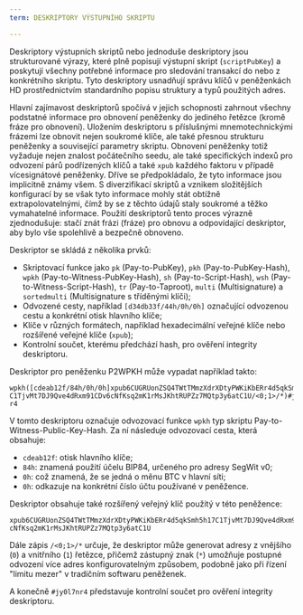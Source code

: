 ```yaml
---
term: DESKRIPTORY VÝSTUPNÍHO SKRIPTU

---
```

Deskriptory výstupních skriptů nebo jednoduše deskriptory jsou strukturované výrazy, které plně popisují výstupní skript (`scriptPubKey`) a poskytují všechny potřebné informace pro sledování transakcí do nebo z konkrétního skriptu. Tyto deskriptory usnadňují správu klíčů v peněženkách HD prostřednictvím standardního popisu struktury a typů použitých adres.

Hlavní zajímavost deskriptorů spočívá v jejich schopnosti zahrnout všechny podstatné informace pro obnovení peněženky do jediného řetězce (kromě fráze pro obnovení). Uložením deskriptoru s příslušnými mnemotechnickými frázemi lze obnovit nejen soukromé klíče, ale také přesnou strukturu peněženky a související parametry skriptu. Obnovení peněženky totiž vyžaduje nejen znalost počátečního seedu, ale také specifických indexů pro odvození párů podřízených klíčů a také `xpub` každého faktoru v případě vícesignátové peněženky. Dříve se předpokládalo, že tyto informace jsou implicitně známy všem. S diverzifikací skriptů a vznikem složitějších konfigurací by se však tyto informace mohly stát obtížně extrapolovatelnými, čímž by se z těchto údajů staly soukromé a těžko vymahatelné informace. Použití deskriptorů tento proces výrazně zjednodušuje: stačí znát frázi (fráze) pro obnovu a odpovídající deskriptor, aby bylo vše spolehlivě a bezpečně obnoveno.

Deskriptor se skládá z několika prvků:


- Skriptovací funkce jako `pk` (Pay-to-PubKey), `pkh` (Pay-to-PubKey-Hash), `wpkh` (Pay-to-Witness-PubKey-Hash), `sh` (Pay-to-Script-Hash), `wsh` (Pay-to-Witness-Script-Hash), `tr` (Pay-to-Taproot), `multi` (Multisignature) a `sortedmulti` (Multisignature s tříděnými klíči);
- Odvozené cesty, například `[d34db33f/44h/0h/0h]` označující odvozenou cestu a konkrétní otisk hlavního klíče;
- Klíče v různých formátech, například hexadecimální veřejné klíče nebo rozšířené veřejné klíče (`xpub`);
- Kontrolní součet, kterému předchází hash, pro ověření integrity deskriptoru.

Deskriptor pro peněženku P2WPKH může vypadat například takto:

```text
wpkh([cdeab12f/84h/0h/0h]xpub6CUGRUonZSQ4TWtTMmzXdrXDtyPWKiKbERr4d5qkSmh5h17
C1TjvMt7DJ9Qve4dRxm91CDv6cNfKsq2mK1rMsJKhtRUPZz7MQtp3y6atC1U/<0;1>/*)#jy0l7n
r4
```

V tomto deskriptoru označuje odvozovací funkce `wpkh` typ skriptu Pay-to-Witness-Public-Key-Hash. Za ní následuje odvozovací cesta, která obsahuje:


- `cdeab12f`: otisk hlavního klíče;
- `84h`: znamená použití účelu BIP84, určeného pro adresy SegWit v0;
- `0h`: což znamená, že se jedná o měnu BTC v hlavní síti;
- `0h`: odkazuje na konkrétní číslo účtu používané v peněžence.

Deskriptor obsahuje také rozšířený veřejný klíč použitý v této peněžence:

```text
xpub6CUGRUonZSQ4TWtTMmzXdrXDtyPWKiKbERr4d5qkSmh5h17C1TjvMt7DJ9Qve4dRxm91CDv6
cNfKsq2mK1rMsJKhtRUPZz7MQtp3y6atC1U
```

Dále zápis `/<0;1>/*` určuje, že deskriptor může generovat adresy z vnějšího (`0`) a vnitřního (`1`) řetězce, přičemž zástupný znak (`*`) umožňuje postupné odvození více adres konfigurovatelným způsobem, podobně jako při řízení "limitu mezer" v tradičním softwaru peněženek.

A konečně `#jy0l7nr4` představuje kontrolní součet pro ověření integrity deskriptoru.